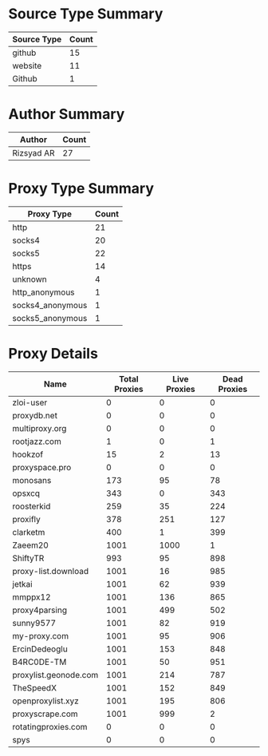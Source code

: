 # Source Type Summary

| Source Type | Count |
|-------------|-------|
| github | 15 |
| website | 11 |
| Github | 1 |


# Author Summary

| Author | Count |
|--------|-------|
| Rizsyad AR | 27 |


# Proxy Type Summary

| Proxy Type | Count |
|------------|-------|
| http | 21 |
| socks4 | 20 |
| socks5 | 22 |
| https | 14 |
| unknown | 4 |
| http_anonymous | 1 |
| socks4_anonymous | 1 |
| socks5_anonymous | 1 |


# Proxy Details

| Name | Total Proxies | Live Proxies | Dead Proxies |
|------|---------------|--------------|---------------|
| zloi-user | 0 | 0 | 0 |
| proxydb.net | 0 | 0 | 0 |
| multiproxy.org | 0 | 0 | 0 |
| rootjazz.com | 1 | 0 | 1 |
| hookzof | 15 | 2 | 13 |
| proxyspace.pro | 0 | 0 | 0 |
| monosans | 173 | 95 | 78 |
| opsxcq | 343 | 0 | 343 |
| roosterkid | 259 | 35 | 224 |
| proxifly | 378 | 251 | 127 |
| clarketm | 400 | 1 | 399 |
| Zaeem20 | 1001 | 1000 | 1 |
| ShiftyTR | 993 | 95 | 898 |
| proxy-list.download | 1001 | 16 | 985 |
| jetkai | 1001 | 62 | 939 |
| mmppx12 | 1001 | 136 | 865 |
| proxy4parsing | 1001 | 499 | 502 |
| sunny9577 | 1001 | 82 | 919 |
| my-proxy.com | 1001 | 95 | 906 |
| ErcinDedeoglu | 1001 | 153 | 848 |
| B4RC0DE-TM | 1001 | 50 | 951 |
| proxylist.geonode.com | 1001 | 214 | 787 |
| TheSpeedX | 1001 | 152 | 849 |
| openproxylist.xyz | 1001 | 195 | 806 |
| proxyscrape.com | 1001 | 999 | 2 |
| rotatingproxies.com | 0 | 0 | 0 |
| spys | 0 | 0 | 0 |
